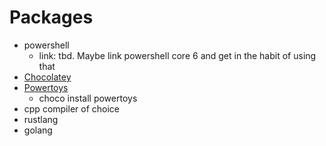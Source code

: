 # Packages

* powershell
    * link: tbd. Maybe link powershell core 6 and get in the habit of using that
* [Chocolatey](https://chocolatey.org/)
* [Powertoys](https://github.com/Microsoft/powertoys/)
    * choco install powertoys
* cpp compiler of choice
* rustlang
* golang
